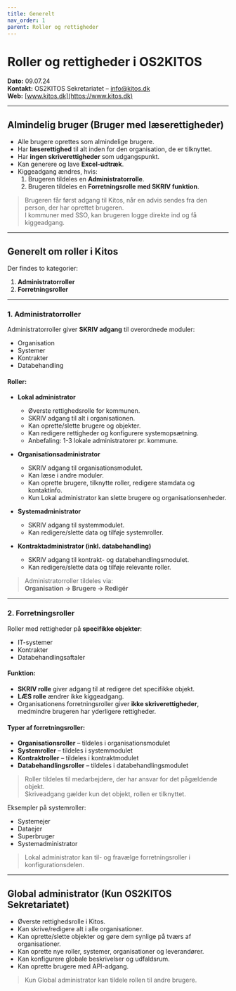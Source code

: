 ```yaml
---
title: Generelt
nav_order: 1
parent: Roller og rettigheder
---
```



# Roller og rettigheder i OS2KITOS  
**Dato:** 09.07.24  
**Kontakt:** OS2KITOS Sekretariatet – [info@kitos.dk](mailto:info@kitos.dk)  
**Web:** [www.kitos.dk](https://www.kitos.dk)

---

## Almindelig bruger (Bruger med læserettigheder)

- Alle brugere oprettes som almindelige brugere.
- Har **læserettighed** til alt inden for den organisation, de er tilknyttet.
- Har **ingen skriverettigheder** som udgangspunkt.
- Kan generere og lave **Excel-udtræk**.
- Kiggeadgang ændres, hvis:
  1. Brugeren tildeles en **Administratorrolle**.
  2. Brugeren tildeles en **Forretningsrolle med SKRIV funktion**.

<!-- BILLEDE HER: Illustration af brugerrettigheder -->

> Brugeren får først adgang til Kitos, når en advis sendes fra den person, der har oprettet brugeren.  
> I kommuner med SSO, kan brugeren logge direkte ind og få kiggeadgang.

---

## Generelt om roller i Kitos

Der findes to kategorier:

1. **Administratorroller**
2. **Forretningsroller**

---

### 1. Administratorroller

Administratorroller giver **SKRIV adgang** til overordnede moduler:

- Organisation
- Systemer
- Kontrakter
- Databehandling

<!-- BILLEDE HER: Oversigt over administratorroller -->

#### Roller:

- **Lokal administrator**
  - Øverste rettighedsrolle for kommunen.
  - SKRIV adgang til alt i organisationen.
  - Kan oprette/slette brugere og objekter.
  - Kan redigere rettigheder og konfigurere systemopsætning.
  - Anbefaling: 1-3 lokale administratorer pr. kommune.

- **Organisationsadministrator**
  - SKRIV adgang til organisationsmodulet.
  - Kan læse i andre moduler.
  - Kan oprette brugere, tilknytte roller, redigere stamdata og kontaktinfo.
  - Kun Lokal administrator kan slette brugere og organisationsenheder.

- **Systemadministrator**
  - SKRIV adgang til systemmodulet.
  - Kan redigere/slette data og tilføje systemroller.

- **Kontraktadministrator (inkl. databehandling)**
  - SKRIV adgang til kontrakt- og databehandlingsmodulet.
  - Kan redigere/slette data og tilføje relevante roller.

> Administratorroller tildeles via:  
> **Organisation → Brugere → Redigér**

---

### 2. Forretningsroller

Roller med rettigheder på **specifikke objekter**:

- IT-systemer
- Kontrakter
- Databehandlingsaftaler

<!-- BILLEDE HER: Eksempel på forretningsroller i systemmodulet -->

#### Funktion:

- **SKRIV rolle** giver adgang til at redigere det specifikke objekt.
- **LÆS rolle** ændrer ikke kiggeadgang.
- Organisationens forretningsroller giver **ikke skriverettigheder**, medmindre brugeren har yderligere rettigheder.

#### Typer af forretningsroller:

- **Organisationsroller** – tildeles i organisationsmodulet  
- **Systemroller** – tildeles i systemmodulet  
- **Kontraktroller** – tildeles i kontraktmodulet  
- **Databehandlingsroller** – tildeles i databehandlingsmodulet

> Roller tildeles til medarbejdere, der har ansvar for det pågældende objekt.  
> Skriveadgang gælder kun det objekt, rollen er tilknyttet.

Eksempler på systemroller:

- Systemejer  
- Dataejer  
- Superbruger  
- Systemadministrator

> Lokal administrator kan til- og fravælge forretningsroller i konfigurationsdelen.

---

## Global administrator (Kun OS2KITOS Sekretariatet)

- Øverste rettighedsrolle i Kitos.
- Kan skrive/redigere alt i alle organisationer.
- Kan oprette/slette objekter og gøre dem synlige på tværs af organisationer.
- Kan oprette nye roller, systemer, organisationer og leverandører.
- Kan konfigurere globale beskrivelser og udfaldsrum.
- Kan oprette brugere med API-adgang.

<!-- BILLEDE HER: Global administrator funktioner -->

> Kun Global administrator kan tildele rollen til andre brugere.
